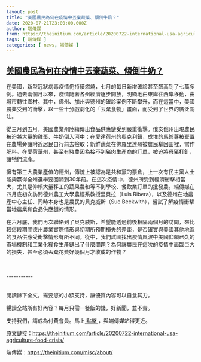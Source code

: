 ```yaml
---
layout: post
title: "美國農民為何在疫情中丟棄蔬菜、傾倒牛奶？"
date: 2020-07-21T23:00:00.000Z
author: 端傳媒
from: https://theinitium.com/article/20200722-international-usa-agriculture-food-crisis/
tags: [ 端傳媒 ]
categories: [ news, 端傳媒 ]
---
```

<!--1595372400000-->
[美國農民為何在疫情中丟棄蔬菜、傾倒牛奶？](https://theinitium.com/article/20200722-international-usa-agriculture-food-crisis/)
------

<div>
<section>  <article><p>在美國，新型冠狀病毒疫情仍持續燃燒，七月的每日新增確診甚至飆高到了七萬多例。過去兩個月以來，疫情隨著各州經濟逐步開放，明顯地由東岸往西岸移動，由城市轉往鄉村。其中，佛州、加州與德州的確診案例不斷攀升，而在這當中，美國農業受到的衝擊，以一些十分戲劇化的「丟棄食物」畫面，而受到了世界的廣泛關注。</p><p>從三月到五月，美國農業州陸續傳出食品供應鏈受到嚴重衝擊。俄亥俄州出現農民被迫將大量的雞蛋、牛奶倒入河中；在愛達荷州的奧克利鎮，成堆的馬鈴薯被棄置在農場旁讓附近居民自行前去撿取；新鮮蔬菜在佛羅里達州被農民犁回田裡，當作肥料。在愛荷華州，甚至有豬農因為接不到豬肉生產商的訂單，被迫將母豬打針，讓牠們流產。</p><p>擁有第三大農業產值的德州，傳統上被認為是共和黨的票倉，上一次有民主黨人士能夠贏得全州選舉要回溯到30年前。在這次疫情中，德州所受到經濟衝擊相當大，尤其是仰賴大量移工的蔬果農和等不到學校、餐飲業訂單的批發農。端傳媒在四月底初次訪問德州農工大學農經系教授里貝拉（Luis Ribera），以及德州在地農產中心主任、同時本身也是農民的貝克威斯（Sue Beckwith），嘗試了解疫情衝擊當地農業和食品供應鏈的情形。</p><p>在六月底，我們再次聯絡到了貝克威斯，希望能透過前後相隔兩個月的訪問，來比較這段期間德州農業實際情形與初期所預期損失的差距，是否確實與美國其他地區的食品供應受衝擊情形有所不同。從中，我們試圖找出疫情風波中美國仰賴已久的市場機制和工業化糧食生產鏈出了什麼問題？為何讓農民在這次的疫情中面臨巨大的損失，甚至必須丟棄花費好幾個月才收成的作物？</p>                                                         <br><br>-----------<br><br><p>閱讀餘下全文，需要您的小額支持，讓優質內容可以自食其力。</p><p>暢讀全站所有好內容？每月只需一餐飯的錢，好新聞，並不貴。</p><p>支持我們，請成為付費會員。馬上<a href="https://theinitium.com/subscription/offers/"> 點擊 </a>，與端傳媒站得更近。</p></article>  <footer>          <p>        <span>原文鏈接：</span><a href="https://theinitium.com/article/20200722-international-usa-agriculture-food-crisis/">https://theinitium.com/article/20200722-international-usa-agriculture-food-crisis/</a>      </p>      <p>        <span>端傳媒：</span><a href="https://theinitium.com/misc/about/">https://theinitium.com/misc/about/</a>      </p>      </footer></section>
</div>
